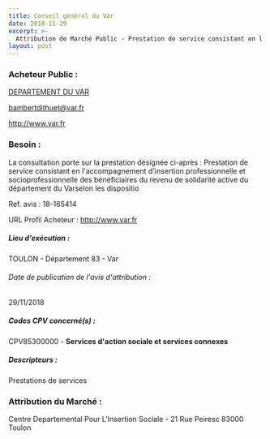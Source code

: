 ```yaml
---
title: Conseil général du Var
date: 2018-11-29
excerpt: >-
  Attribution de Marché Public - Prestation de service consistant en l'accompagnement d'insertion professionnelle et socioprofessionnelle des bénéficiaires du revenu de solidarité active du département du Var
layout: post
---
```


### Acheteur Public : 
<a href="/acheteur-137/siren-228300018"> DEPARTEMENT DU VAR</a><br/>



bambertdithuet@var.fr


http://www.var.fr
### Besoin :

La consultation porte sur la prestation désignée ci-après : Prestation de service consistant en l'accompagnement d'insertion professionnelle et socioprofessionnelle des bénéficiaires du revenu de solidarité active du département du Varselon les dispositio

Ref. avis : 18-165414

URL Profil Acheteur : http://www.var.fr

##### Lieu d'exécution :

TOULON - Département 83 - Var

###### Date de publication de l'avis d'attribution : 
29/11/2018

##### Codes CPV concerné(s) :
CPV85300000 - **Services d'action sociale et services connexes** <br/>

##### Descripteurs :
Prestations de services <br/>

### Attribution du Marché :
Centre Departemental Pour L'Insertion Sociale - 21 Rue Peiresc 83000 Toulon <br/>
